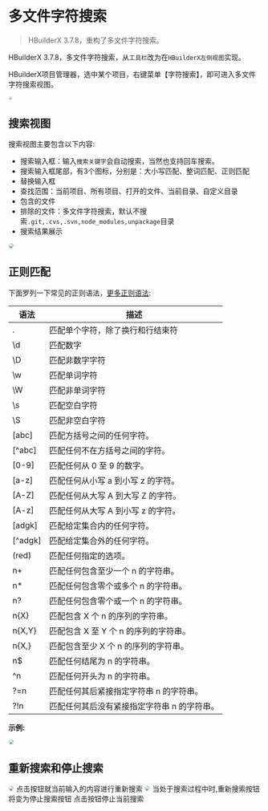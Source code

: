 # 多文件字符搜索

> HBuilderX 3.7.8，重构了多文件字符搜索。

HBuilderX 3.7.8，多文件字符搜索，从`工具栏`改为在`HBuilderX左侧视图`实现。

HBuilderX项目管理器，选中某个项目，右键菜单【字符搜索】，即可进入多文件字符搜索视图。

<img src="https://web-assets.dcloud.net.cn/hbuilderx-doc/node-search-use-gif.gif" style="border-radius: 15px; border: 1px solid #eee; zoom: 40%;" />

## 搜索视图

搜索视图主要包含以下内容:

- 搜索输入框：输入`搜索关键字`会自动搜索，当然也支持回车搜索。
- 搜索输入框尾部，有3个图标，分别是：大小写匹配、整词匹配、正则匹配
- 替换输入框
- 查找范围：当前项目、所有项目、打开的文件、当前目录、自定义目录
- 包含的文件
- 排除的文件：多文件字符搜索，默认不搜索`.git,.cvs,.svn,node_modules,unpackage`目录
- 搜索结果展示

<img src="https://web-assets.dcloud.net.cn/hbuilderx-doc/node-search-view.jpg" style="border-radius: 15px; border: 1px solid #eee; zoom: 60%;"/>

## 正则匹配

下面罗列一下常见的正则语法，[更多正则语法](https://docs.rs/regex/1.7.1/regex/#syntax):

|语法	|描述	|
|--	|--	|
|.  |匹配单个字符，除了换行和行结束符|
|\d	|匹配数字	|
|\D	|匹配非数字字符	|
|\w	|匹配单词字符	|
|\W	|匹配非单词字符	|
|\s	|匹配空白字符	|
|\S	|匹配非空白字符	|
|[abc]	|匹配方括号之间的任何字符。|
|[^abc]	|匹配任何不在方括号之间的字符。|
|[0-9]	|匹配任何从 0 至 9 的数字。|
|[a-z]	|匹配任何从小写 a 到小写 z 的字符。|
|[A-Z]	|匹配任何从大写 A 到大写 Z 的字符。|
|[A-z]	|匹配任何从大写 A 到小写 z 的字符。|
|[adgk]	|匹配给定集合内的任何字符。|
|[^adgk]	|匹配给定集合外的任何字符。|
|(red)	|匹配任何指定的选项。|
|n+	|匹配任何包含至少一个 n 的字符串。|
|n*	|匹配任何包含零个或多个 n 的字符串。|
|n?	|匹配任何包含零个或一个 n 的字符串。|
|n{X}	|匹配包含 X 个 n 的序列的字符串。|
|n{X,Y}	|匹配包含 X 至 Y 个 n 的序列的字符串。|
|n{X,}	|匹配包含至少 X 个 n 的序列的字符串。|
|n$	|匹配任何结尾为 n 的字符串。|
|^n	|匹配任何开头为 n 的字符串。|
|?=n	|匹配任何其后紧接指定字符串 n 的字符串。|
|?!n	|匹配任何其后没有紧接指定字符串 n 的字符串。|

**示例:**

<img src="https://web-assets.dcloud.net.cn/hbuilderx-doc/node-search-reg.jpg" style="border-radius: 15px; border: 1px solid #eee; zoom: 60%;" />

## 重新搜索和停止搜索
<img src="https://web-assets.dcloud.net.cn/hbuilderx-doc/node-search-top-refresh.png" style="border-radius: 15px; border: 1px solid #eee; zoom: 60%;" />
点击按钮就当前输入的内容进行重新搜索

<img src="https://web-assets.dcloud.net.cn/hbuilderx-doc/node-search-top-stop.png" style="border-radius: 15px; border: 1px solid #eee; zoom: 60%;" />
当处于搜索过程中时,重新搜索按钮将变为停止搜索按钮
点击按钮停止当前搜索



